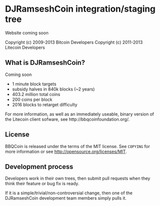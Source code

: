 <h1><a name="djramseshcoin-integrationstaging-tree" class="anchor" href="#djramseshcoin-integrationstaging-tree"><span class="octicon octicon-link"></span></a>DJRamseshCoin integration/staging tree</h1>

<p>Website coming soon</p>

<p>Copyright (c) 2009-2013 Bitcoin Developers
Copyright (c) 2011-2013 Litecoin Developers</p>
<h2>What is DJRamseshCoin?</h2>
Coming soon
<ul>
<li>1 minute block targets
<li>subsidy halves in 840k blocks (~2 years)
<li>403.2 million total coins
<li>200 coins per block
<li>2016 blocks to retarget difficulty
</ul>
For more information, as well as an immediately useable, binary version of the Litecoin client sofware, see http://bbqcoinfoundation.org/.

<h2>
<a name="license" class="anchor" href="#license"><span class="octicon octicon-link"></span></a>License</h2>

<p>BBQCoin is released under the terms of the MIT license. See <code>COPYING</code> for more
information or see <a href="http://opensource.org/licenses/MIT">http://opensource.org/licenses/MIT</a>.</p>

<h2>
<a name="development-process" class="anchor" href="#development-process"><span class="octicon octicon-link"></span></a>Development process</h2>

<p>Developers work in their own trees, then submit pull requests when they think
their feature or bug fix is ready.</p>

<p>If it is a simple/trivial/non-controversial change, then one of the DJRamseshCoin
development team members simply pulls it.</p>
